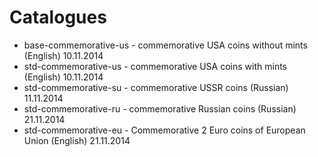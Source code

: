 Catalogues
==========

* base-commemorative-us - commemorative USA coins without mints (English) 10.11.2014
* std-commemorative-us - commemorative USA coins with mints (English) 10.11.2014
* std-commemorative-su - commemorative USSR coins (Russian) 11.11.2014
* std-commemorative-ru - commemorative Russian coins (Russian) 21.11.2014
* std-commemorative-eu - Commemorative 2 Euro coins of European Union (English) 21.11.2014
